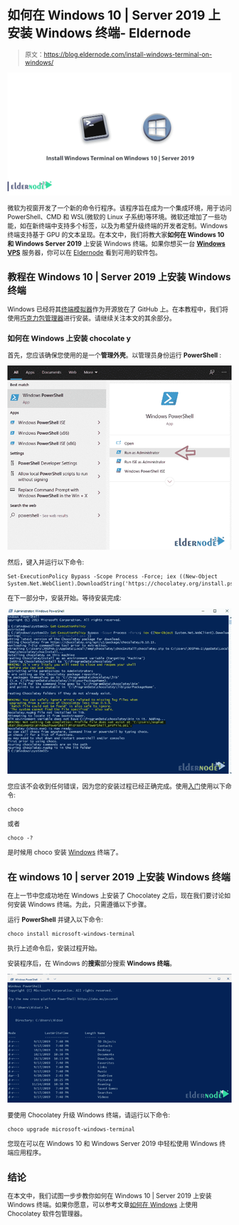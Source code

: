 # 如何在 Windows 10 | Server 2019 上安装 Windows 终端- Eldernode

> 原文：<https://blog.eldernode.com/install-windows-terminal-on-windows/>

![How to Install Windows Terminal on Windows 10-Server 2019](img/095d5206c619f9560629f1514413ae2e.png)

微软为视窗开发了一个新的命令行程序。该程序旨在成为一个集成环境，用于访问 PowerShell、CMD 和 WSL(微软的 Linux 子系统)等环境。微软还增加了一些功能，如在新终端中支持多个标签，以及为希望升级终端的开发者定制。Windows 终端支持基于 GPU 的文本呈现。在本文中，我们将教大家**如何在 Windows 10 和 Windows Server 2019** 上安装 Windows 终端。如果你想买一台 [**Windows VPS**](https://eldernode.com/windows-vps/) 服务器，你可以在 [Eldernode](https://eldernode.com/) 看到可用的软件包。

## **教程在 Windows 10 | Server 2019 上安装 Windows 终端**

Windows 已经将其[终端模拟器](https://github.com/microsoft/terminal)作为开源放在了 GitHub 上。在本教程中，我们将使用[巧克力包管理器](https://chocolatey.org/)进行安装。请继续关注本文的其余部分。

### **如何在 Windows 上安装 chocolate y**

首先，您应该确保您使用的是一个**管理外壳**。以管理员身份运行 **PowerShell** :

![How to Install Chocolatey on Windows](img/45a2d6d9c265448f80ef77b459266046.png)

然后，键入并运行以下命令:

```
Set-ExecutionPolicy Bypass -Scope Process -Force; iex ((New-Object System.Net.WebClient).DownloadString('https://chocolatey.org/install.ps1')) 
```

在下一部分中，安装开始。等待安装完成:

![Install Chocolatey on Windows](img/1b9b77edfb54e0caa734e9319eca57e6.png)

您应该不会收到任何错误，因为您的安装过程已经正确完成。使用[入门](https://chocolatey.org/docs/getting-started)使用以下命令:

```
choco 
```

或者

```
choco -? 
```

是时候用 choco 安装 [Windows](https://blog.eldernode.com/tag/windows/) 终端了。

## **在 windows 10 | server 2019 上安装 Windows 终端**

在上一节中您成功地在 Windows 上安装了 Chocolatey 之后，现在我们要讨论如何安装 Windows 终端。为此，只需遵循以下步骤。

运行 **PowerShell** 并键入以下命令:

```
choco install microsoft-windows-terminal 
```

执行上述命令后，安装过程开始。

安装程序后，在 Windows 的**搜索**部分搜索 **Windows 终端**。

![Install-Windows-Terminal-on-Windows](img/4bc8eef6e333293249b254d443e7f8cf.png)

要使用 Chocolatey 升级 Windows 终端，请运行以下命令:

```
choco upgrade microsoft-windows-terminal 
```

您现在可以在 Windows 10 和 Windows Server 2019 中轻松使用 Windows 终端应用程序。

## 结论

在本文中，我们试图一步步教你如何在 Windows 10 | Server 2019 上安装 Windows 终端。如果你愿意，可以参考文章[如何在 Windows](https://blog.eldernode.com/use-chocolatey-package-manager-on-windows/) 上使用 Chocolatey 软件包管理器。